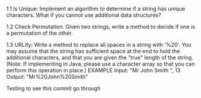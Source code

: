 
1.1 Is Unique: Implement an algorithm to determine if a string has unique characters. What if you cannot use additional data structures?

1.2 Check Permutation: Given two strings, write a method to decide if one is a permutation of the other.

1.3 URLify: Write a method to replace all spaces in a string with '%20'. You may assume that the string has sufficient space at the end to hold the additional characters, and that you are given the "true" length of the string. (Note: If implementing in Java, please use a character array so that you can perform this operation in place.)
EXAMPLE
Input: "Mr John Smith     ", 13
Output: "Mr%20John%20Smith"

Testing to see this commit go through